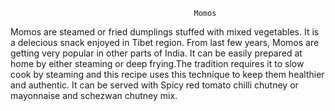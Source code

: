                                              Momos

Momos are steamed or fried dumplings stuffed with mixed vegetables. It is a delecious snack enjoyed in Tibet region. From last few years, Momos are getting very popular in other parts of India. It can be easily prepared at home by either steaming or deep frying.The tradition requires it to slow cook by steaming and this recipe uses this technique to keep them healthier and authentic. It can be served with Spicy red tomato chilli chutney or mayonnaise and schezwan chutney mix.